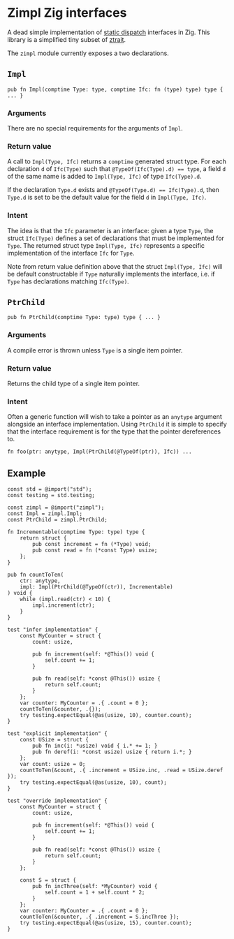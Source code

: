 # Zimpl Zig interfaces

A dead simple implementation of [static dispatch][2] interfaces in Zig.
This library is a simplified tiny subset of [ztrait][1].

The `zimpl` module currently exposes a two declarations.

## `Impl`

```Zig
pub fn Impl(comptime Type: type, comptime Ifc: fn (type) type) type { ... }
```

### Arguments

There are no special requirements for the arguments of `Impl`.

### Return value

A call to `Impl(Type, Ifc)` returns a `comptime` generated struct type.
For each declaration `d` of `Ifc(Type)` such that
`@TypeOf(Ifc(Type).d) == type`, a field `d` of the same name is added to
`Impl(Type, Ifc)` of type `Ifc(Type).d`.

If the declaration `Type.d` exists and `@TypeOf(Type.d) == Ifc(Type).d`,
then `Type.d` is set to be the default value for the field `d` in
`Impl(Type, Ifc)`.

### Intent

The idea is that the `Ifc` parameter is an interface: given
a type `Type`, the struct `Ifc(Type)` defines a set of declarations
that must be implemented for `Type`.
The returned struct type `Impl(Type, Ifc)` represents a specific
implementation of the interface `Ifc` for `Type`.

Note from return value definition above
that the struct `Impl(Type, Ifc)` will be
default constructable if `Type` naturally implements the
interface, i.e. if `Type` has declarations matching
`Ifc(Type)`.

## `PtrChild`

```Zig
pub fn PtrChild(comptime Type: type) type { ... }
```

### Arguments

A compile error is thrown unless `Type` is a single item pointer.

### Return value

Returns the child type of a single item pointer.

### Intent

Often a generic function will wish to take a pointer as an `anytype`
argument alongside an interface implementation. Using
`PtrChild` it is simple to specify that the interface requirement is
for the type that the pointer dereferences to.

```Zig
fn foo(ptr: anytype, Impl(PtrChild(@TypeOf(ptr)), Ifc)) ...
```

## Example

```Zig
const std = @import("std");
const testing = std.testing;

const zimpl = @import("zimpl");
const Impl = zimpl.Impl;
const PtrChild = zimpl.PtrChild;

fn Incrementable(comptime Type: type) type {
    return struct {
        pub const increment = fn (*Type) void;
        pub const read = fn (*const Type) usize;
    };
}

pub fn countToTen(
    ctr: anytype,
    impl: Impl(PtrChild(@TypeOf(ctr)), Incrementable)
) void {
    while (impl.read(ctr) < 10) {
        impl.increment(ctr);
    }
}

test "infer implementation" {
    const MyCounter = struct {
        count: usize,

        pub fn increment(self: *@This()) void {
            self.count += 1;
        }
     
        pub fn read(self: *const @This()) usize {
            return self.count;
        }
    };
    var counter: MyCounter = .{ .count = 0 };
    countToTen(&counter, .{});
    try testing.expectEqual(@as(usize, 10), counter.count);
}

test "explicit implementation" {
    const USize = struct {
        pub fn inc(i: *usize) void { i.* += 1; }
        pub fn deref(i: *const usize) usize { return i.*; }
    };
    var count: usize = 0;
    countToTen(&count, .{ .increment = USize.inc, .read = USize.deref });
    try testing.expectEqual(@as(usize, 10), count); 
}

test "override implementation" {
    const MyCounter = struct {
        count: usize,

        pub fn increment(self: *@This()) void {
            self.count += 1;
        }
     
        pub fn read(self: *const @This()) usize {
            return self.count;
        }
    };

    const S = struct {
        pub fn incThree(self: *MyCounter) void {
            self.count = 1 + self.count * 2;
        }
    };
    var counter: MyCounter = .{ .count = 0 };
    countToTen(&counter, .{ .increment = S.incThree });
    try testing.expectEqual(@as(usize, 15), counter.count);
}

```

[1]: https://github.com/permutationlock/ztrait
[2]: https://en.wikipedia.org/wiki/Static_dispatch
